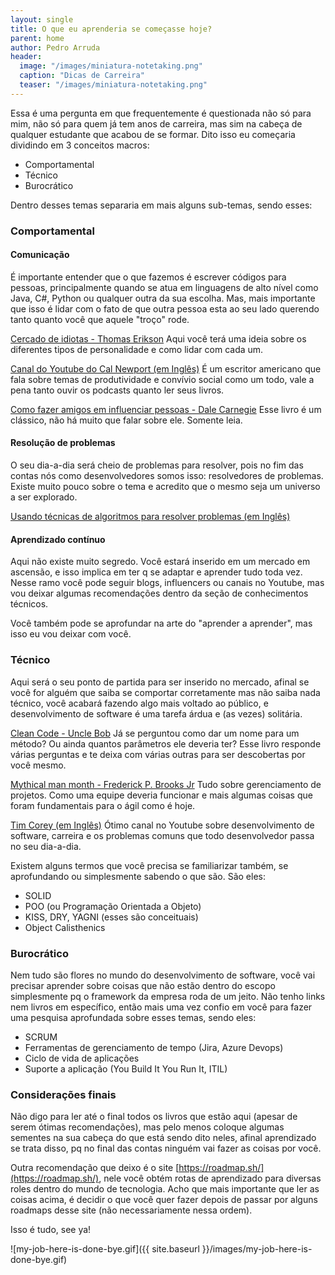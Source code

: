 ```yaml
---
layout: single
title: O que eu aprenderia se começasse hoje?
parent: home
author: Pedro Arruda
header:
  image: "/images/miniatura-notetaking.png"
  caption: "Dicas de Carreira"
  teaser: "/images/miniatura-notetaking.png"
---
```


Essa é uma pergunta em que frequentemente é questionada não só para mim, não só para quem já tem anos de carreira, mas sim na cabeça de qualquer estudante que acabou de se formar. Dito isso eu começaria dividindo em 3 conceitos macros:

- Comportamental
- Técnico
- Burocrático

Dentro desses temas separaria em mais alguns sub-temas, sendo esses:

### Comportamental

#### Comunicação
É importante entender que o que fazemos é escrever códigos para pessoas, principalmente quando se atua em linguagens de alto nível como Java, C#, Python ou qualquer outra da sua escolha. Mas, mais importante que isso é lidar com o fato de que outra pessoa esta ao seu lado querendo tanto quanto você que aquele "troço" rode. 

[Cercado de idiotas - Thomas Erikson](https://intrinseca.com.br/autor/thomas-erikson/)
Aqui você terá uma ideia sobre os diferentes tipos de personalidade e como lidar com cada um.

[Canal do Youtube do Cal Newport (em Inglês)](https://www.youtube.com/@CalNewportMedia)
É um escritor americano que fala sobre temas de produtividade e convívio social como um todo, vale a pena tanto ouvir os podcasts quanto ler seus livros.

[Como fazer amigos em influenciar pessoas - Dale Carnegie](https://www.amazon.com.br/Como-fazer-amigos-influenciar-pessoas/dp/8543108683)
Esse livro é um clássico, não há muito que falar sobre ele. Somente leia.

#### Resolução de problemas

O seu dia-a-dia será cheio de problemas para resolver, pois no fim das contas nós como desenvolvedores somos isso: resolvedores de problemas. Existe muito pouco sobre o tema e acredito que o mesmo seja um universo a ser explorado.

[Usando técnicas de algoritmos para resolver problemas (em Inglês)](https://www.linkedin.com/pulse/using-algorithmic-techniques-solve-non-tech-problems-victor-da-hora/?trackingId=sa3V9KigT2qwVKfTslerPg%3D%3D)

#### Aprendizado contínuo

Aqui não existe muito segredo. Você estará inserido em um mercado em ascensão, e isso implica em ter q se adaptar e aprender tudo toda vez. Nesse ramo você pode seguir blogs, influencers ou canais no Youtube, mas vou deixar algumas recomendações dentro da seção de conhecimentos técnicos.

Você também pode se aprofundar na arte do "aprender a aprender", mas isso eu vou deixar com você.

### Técnico

Aqui será o seu ponto de partida para ser inserido no mercado, afinal se você for alguém que saiba se comportar corretamente mas não saiba nada técnico, você acabará fazendo algo mais voltado ao público, e desenvolvimento de software é uma tarefa árdua e (as vezes) solitária.

[Clean Code - Uncle Bob](https://www.amazon.com.br/C%C3%B3digo-limpo-Robert-C-Martin/dp/8576082675/ref=sr_1_1?__mk_pt_BR=%C3%85M%C3%85%C5%BD%C3%95%C3%91&crid=T2JHOTNT5U7P&dib=eyJ2IjoiMSJ9.AirHvaSokhMEbmg69K5XCjo0vyrbq5B2f6gSiJk4mtPq8MQ8mhMYGP5iGkR1s5w8xWDbNveoVg1QvGLvepIR1F7QmRCD0frkrz3xsYW40LrImlVd2mJexakZ8-YebOZLNfCFYZelkGnEW2oTRE9kQb7Uvz74_z4IAldCAwGORzbyvWN4C7qjjHixgeFQT5rs01C7xeDpDOueQffo-IQ2TztyhQbLw18DNSTDu7pvJGDgZRZn6M9JhQ7P5Gi_E5pWBx6AQ__wyMX2vTswBNUk8YkvLyeiRUFJKogod7xj2OI.IKwzJi0sI6qs0yipTv7pFw_YfTt58S-3eQGEP2OYX-k&dib_tag=se&keywords=C%C3%B3digo+limpo&qid=1722520868&sprefix=c%C3%B3digo+limpo%2Caps%2C267&sr=8-1)
Já se perguntou como dar um nome para um método? Ou ainda quantos parâmetros ele deveria ter? Esse livro responde várias perguntas e te deixa com várias outras para ser descobertas por você mesmo.

[Mythical man month - Frederick P. Brooks Jr](https://www.amazon.com.br/M%C3%ADtico-Homem-m%C3%AAs-Ensaios-Engenharia-Software/dp/8550802530/ref=sr_1_2?crid=3B3RZGJCNMZE&dib=eyJ2IjoiMSJ9.6uFk9Zy_IHRc9UrqS96cRUPb4PtYDkX_7FS5GfvOxgJ2CjkAImPyyPZ6G3LZGcU2VhuAbStFec6Ul-jT5jDlPv_f2v4yjiXcjMgWBIDGuA7Of4mndAcmePa8luRBgKkJyFtjkF3hkYJHmErKjVqAbrOb8OKBFH9hSNNp7LIwvocêiIikEvnJIdVKcvo3tssq96cRC2XLtAFE8pfKUdAE-nM9Cdj-q_9qSaykKbwJRBsvocêwzhI42DfAWMbQNsHOjJNDw2oceu9DrJLS9jRlIlAsA8_ImMC8h3OSqj3js7HsTEM.mnM8dOFQrsAgFUt8kGHBLxkSPNaEt8Nr8i2J9UTb80g&dib_tag=se&keywords=mythical+man-month&qid=1722520978&sprefix=Mythical+man%2Caps%2C216&sr=8-2)
Tudo sobre gerenciamento de projetos. Como uma equipe deveria funcionar e mais algumas coisas que foram fundamentais para o ágil como é hoje.

[Tim Corey (em Inglês)](https://www.youtube.com/@IAmTimCorey)
Ótimo canal no Youtube sobre desenvolvimento de software, carreira e os problemas comuns que todo desenvolvedor passa no seu dia-a-dia.

Existem alguns termos que você precisa se familiarizar também, se aprofundando ou simplesmente sabendo o que são. São eles:

- SOLID
- POO (ou Programação Orientada a Objeto)
- KISS, DRY, YAGNI (esses são conceituais)
- Object Calisthenics

### Burocrático

Nem tudo são flores no mundo do desenvolvimento de software, você vai precisar aprender sobre coisas que não estão dentro do escopo simplesmente pq o framework da empresa roda de um jeito. Não tenho links nem livros em específico, então mais uma vez confio em você para fazer uma pesquisa aprofundada sobre esses temas, sendo eles:

- SCRUM
- Ferramentas de gerenciamento de tempo (Jira, Azure Devops)
- Ciclo de vida de aplicações
- Suporte a aplicação (You Build It You Run It, ITIL)

### Considerações finais

Não digo para ler até o final todos os livros que estão aqui (apesar de serem ótimas recomendações), mas pelo menos coloque algumas sementes na sua cabeça do que está sendo dito neles, afinal aprendizado se trata disso, pq no final das contas ninguém vai fazer as coisas por você.

Outra recomendação que deixo é o site [https://roadmap.sh/](https://roadmap.sh/), nele você obtém rotas de aprendizado para diversas roles dentro do mundo de tecnologia. Acho que mais importante que ler as coisas acima, é decidir o que você quer fazer depois de passar por alguns roadmaps desse site (não necessariamente nessa ordem). 

Isso é tudo, see ya!

![my-job-here-is-done-bye.gif]({{ site.baseurl }}/images/my-job-here-is-done-bye.gif)